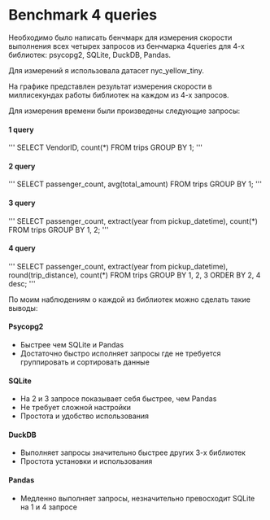 # Benchmark 4 queries 

Необходимо было написать бенчмарк для измерения скорости выполнения всех четырех запросов из бенчмарка 4queries для 4-х библиотек: psycopg2, SQLite, DuckDB, Pandas. 

Для измерений я использовала датасет nyc_yellow_tiny.

На графике представлен результат измерения скорости в миллисекундах работы библиотек на каждом из 4-х запросов.

Для измерения времени были произведены следующие запросы:

#### 1 query

'''
SELECT VendorID, count(*) 
FROM trips 
GROUP BY 1;
'''

#### 2 query

'''
SELECT passenger_count, avg(total_amount) 
FROM trips 
GROUP BY 1;
'''

#### 3 query

'''
SELECT passenger_count, extract(year from pickup_datetime), count(*) 
FROM trips 
GROUP BY 1, 2;
'''

#### 4 query

'''
SELECT passenger_count, extract(year from pickup_datetime), round(trip_distance), count(*) 
FROM trips 
GROUP BY 1, 2, 3 
ORDER BY 2, 4 desc;
'''

По моим наблюдениям о каждой из библиотек можно сделать такие выводы:

#### Psycopg2

* Быстрее чем SQLite и Pandas
* Достаточно быстро исполняет запросы где не требуется группировать и сортировать данные

#### SQLite

* На 2 и 3 запросе показывает себя быстрее, чем Pandas
* Не требует сложной настройки
* Простота и удобство использования

#### DuckDB

* Выполняет запросы значительно быстрее других 3-х библиотек
* Простота установки и использования

#### Pandas

* Медленно выполняет запросы, незначительно превосходит SQLite на 1 и 4 запросе


